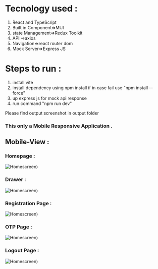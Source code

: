 # Tecnology used :
1. React and TypeScript
2. Built in Component=>MUI
3. state Management=>Redux Toolkit
4. API =>axios
5. Navigation=>react router dom
6. Mock Server=>Express JS

# Steps to run :
1. install vite
2. install dependency using npm install if in case fail use "npm install --force"
3. up express js for mock api response
4. run command "npm run dev"

Please find output screenshot  in output folder

### This only a Mobile Responsive Application .


## Mobile-View :

### Homepage :
![Homescreen](./output/Homepage.png))

### Drawer :
![Homescreen](./output/sidemenu.png))

### Registration Page :
![Homescreen](./output/registration.png))

### OTP Page :
![Homescreen](./output/otp.png))

### Logout Page :
![Homescreen](./output/logout.png))



